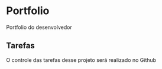 # Portfolio
Portfolio do desenvolvedor


## Tarefas

O controle das tarefas desse projeto será realizado no Github